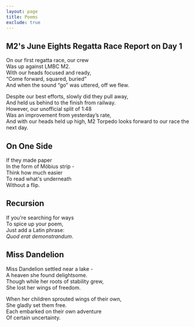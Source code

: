```yaml
---
layout: page
title: Poems
exclude: true
---
```

## M2's June Eights Regatta Race Report on Day 1

On our first regatta race, our crew  
Was up against LMBC M2.  
With our heads focused and ready,  
“Come forward, squared, buried”  
And when the sound “go” was uttered, off we flew. 



Despite our best efforts, slowly did they pull away,  
And held us behind to the finish from railway.   
However, our unofficial split of 1:48  
Was an improvement from yesterday’s rate,  
And with our heads held up high, M2 Torpedo looks forward to our race the next day.

## On One Side
If they made paper  
In the form of Möbius strip -   
Think how much easier  
To read what's underneath  
Without a flip.

## Recursion
If you're searching for ways  
To spice up your poem,  
Just add a Latin phrase:  
*Quod erat demonstrandum*.

## Miss Dandelion
Miss Dandelion settled near a lake -  
A heaven she found delightsome.  
Though while her roots of stability grew,  
She lost her wings of freedom.

When her children sprouted wings of their own,  
She gladly set them free.  
Each embarked on their own adventure  
Of certain uncertainty.